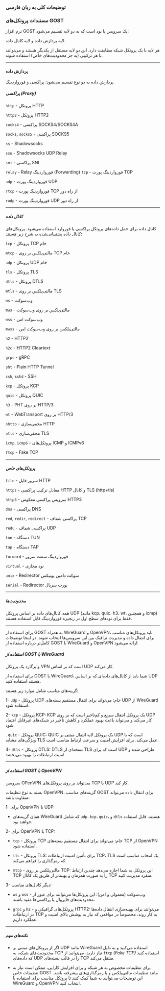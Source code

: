 ### توضیحات کلی به زبان فارسی

### مستندات پروتکل‌های GOST
نرم افزار GOST یک سرویس یا نود است که به دو لایه تقسیم می‌شود:

لایه پردازش داده و لایه کانال داده.

هر لایه با یک پروتکل شبکه مطابقت دارد. این دو لایه مستقل از یکدیگر هستند و می‌توانند با هر ترکیبی (به جز محدودیت‌های خاص) استفاده شوند.

----------
#### پردازش داده
پردازش داده به دو نوع تقسیم می‌شود: پراکسی و فورواردینگ.

##### پراکسی (Proxy)
`http` - پروتکل HTTP

`http2` - پروتکل HTTP2

`socks4` - پراکسی SOCKS4/SOCKS4A

`socks`, `socks5` - پراکسی SOCKS5

`ss` - Shadowsocks

`ssu` - Shadowsocks UDP Relay

`sni` - پراکسی SNI

`relay` - Relay
فورواردینگ (Forwarding)
`tcp` - فورواردینگ پورت TCP

`udp` - فورواردینگ پورت UDP

`rtcp` - فورواردینگ پورت TCP از راه دور

`rudp` - فورواردینگ پورت UDP از راه دور

-------------------

##### کانال داده
کانال داده برای حمل داده‌های پروتکل پراکسی یا فوروارد استفاده می‌شود. پروتکل‌های کانال داده پشتیبانی‌شده به شرح زیر هستند:

`tcp` - پروتکل TCP خام

`mtcp` - مالتی‌پلکس بر روی TCP خام

`udp` - پروتکل UDP خام

`tls` - پروتکل TLS

`dtls` - پروتکل DTLS

`mtls` - مالتی‌پلکس بر روی TLS

`ws` - وب‌سوکت

`mws` - مالتی‌پلکس بر روی وب‌سوکت

`wss` - وب‌سوکت امن

`mwss` - مالتی‌پلکس بر روی وب‌سوکت امن

`h2` - HTTP2

`h2c` - HTTP2 Cleartext

`grpc` - gRPC

`pht` - Plain HTTP Tunnel

`ssh`, `sshd` - SSH

`kcp` - پروتکل KCP

`quic` - پروتکل QUIC

`h3` - PHT بر روی HTTP/3

`wt` - WebTransport بر روی HTTP/3

`ohttp` - مخفی‌سازی HTTP

`otls` - مخفی‌سازی TLS

`icmp`, `icmp6` - پروتکل‌های ICMP و ICMPv6

`ftcp` - Fake TCP

-----------------------


##### پروتکل‌های خاص
`file` - سرور فایل HTTP

`https` - معادل ترکیب پراکسی HTTP و کانال TLS (http+tls)

`http3` - سرویس پراکسی معکوس HTTP3

`dns` - پراکسی DNS

`red`, `redir`, `redirect` - پراکسی شفاف TCP

`redu` - پراکسی شفاف UDP

`tun` - دستگاه TUN

`tap` - دستگاه TAP

`forward` - فورواردینگ سمت سرور

`virtual` - نود مجازی

`unix` - Redirector سوکت دامین یونیکس

`serial` - Redirector پورت سریال

-----------


##### محدودیت‌ها
همه کانال‌های داده بر اساس پروتکل UDP (مانند kcp، quic، h3، wt، و همچنین icmp) فقط برای نودهای سطح اول در زنجیره فورواردینگ قابل استفاده هستند.

----------

برای استفاده از GOST به همراه WireGuard و OpenVPN، باید پروتکل‌های مناسب برای انتقال داده و مدیریت ترافیک بین این سرویس‌ها انتخاب شوند. در اینجا توضیحات کامل‌تر درباره استفاده از GOST با WireGuard و OpenVPN ارائه می‌شود:

##### استفاده از GOST با WireGuard
وایرگارد یک پروتکل VPN است که بر اساس UDP کار می‌کند.

برای استفاده از GOST با WireGuard، شما باید از کانال‌های داده‌ای که بر اساس UDP هستند استفاده کنید. 

گزینه‌های مناسب شامل موارد زیر هستند:

1- `udp` - پروتکل UDP خام:
می‌تواند برای انتقال مستقیم بسته‌های UDP از WireGuard استفاده شود.

2- `kcp` - پروتکل KCP:
KCP یک پروتکل انتقال سریع و کم‌تاخیر است که بر روی UDP کار می‌کند و می‌تواند باعث بهبود عملکرد و کاهش تأخیر در شبکه‌های غیرقابل اعتماد شود.

. `quic` - پروتکل QUIC:
QUIC یک پروتکل لایه انتقال مبتنی بر UDP است که با ویژگی‌های مشابه TLS عمل می‌کند. برای افزایش امنیت و سرعت ارتباط مناسب است.

4- `dtls` - پروتکل DTLS:
DTLS نسخه‌ای از TLS است که برای UDP طراحی شده و امنیت ارتباطات را بهبود می‌بخشد.


-----------------
##### استفاده از GOST با OpenVPN


سرویس OPenVPN می‌تواند بر روی پروتکل‌های TCP یا UDP کار کند.


بسته به نوع تنظیمات OpenVPN، گزینه‌های مناسب GOST برای انتقال داده می‌تواند متفاوت باشد:

1- برای OpenVPN با UDP:

  * همان گزینه‌های WireGuard که شامل `udp`، `kcp`، `quic`، و `dtls` هستند، قابل استفاده خواهند بود.

2- برای OpenVPN با TCP:

  * `tcp` - پروتکل TCP خام:
می‌تواند برای انتقال مستقیم بسته‌های TCP از OpenVPN استفاده شود.

* `tls` - پروتکل TLS:
برای تأمین امنیت ارتباطات TCP، TLS یک انتخاب مناسب است که رمزگذاری را فراهم می‌کند.

* `mtcp` - مالتی‌پلکس بر روی TCP:
این پروتکل به شما اجازه می‌دهد چندین ارتباط TCP را به صورت همزمان و بهینه‌تر از طریق یک کانال TCP منفرد مدیریت کنید.

3- دیگر کانال‌های مناسب:

* `ws` و `wss` - وب‌سوکت (معمولی و امن):
این پروتکل‌ها می‌توانند برای عبور از محدودیت‌های فایروال یا پراکسی‌ها مفید باشند.

* `grpc` و `h2` - پروتکل‌های گرافیکی و HTTP2:
می‌توانند برای بهینه‌سازی انتقال داده‌ها در ارتباطات TCP به کار روند، مخصوصاً در مواقعی که نیاز به پوشش بالای امنیت و عملکرد داریم.

-------
##### نکته‌های مهم
  * اگر از پروتکل‌های مبتنی بر UDP مانند WireGuard استفاده می‌کنید و به دلیل محدودیت‌های شبکه، به TCP نیاز دارید، می‌توانید از `ftcp` *(Fake TCP)* استفاده کنید که داده‌های UDP را در قالب بسته‌های TCP منتقل می‌کند.

  * برای تنظیمات مخصوص به هر شبکه و برای افزایش کارایی، ممکن است نیاز به تنظیمات خاص GOST مانند تنظیمات مالتی‌پلکس و یا رمزگذاری‌های پیشرفته باشد.
این توضیحات می‌توانند به شما کمک کنند تا پروتکل مناسب برای استفاده با WireGuard و OpenVPN انتخاب کنید.
